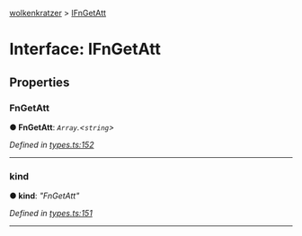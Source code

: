 [wolkenkratzer](../README.md) > [IFnGetAtt](../interfaces/ifngetatt.md)



# Interface: IFnGetAtt


## Properties
<a id="fngetatt"></a>

###  FnGetAtt

**●  FnGetAtt**:  *`Array`.<`string`>* 

*Defined in [types.ts:152](https://github.com/arminhammer/wolkenkratzer/blob/cd0c133/src/types.ts#L152)*





___

<a id="kind"></a>

###  kind

**●  kind**:  *"FnGetAtt"* 

*Defined in [types.ts:151](https://github.com/arminhammer/wolkenkratzer/blob/cd0c133/src/types.ts#L151)*





___



